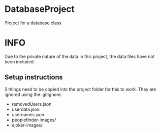 # DatabaseProject
Project for a database class

# INFO
Due to the private nature of the data in this project, the data files have not been included.

## Setup instructions
5 things need to be copied into the project folder for this to work. They are ignored using the .gitignore.
- removedUsers.json
- userdata.json
- usernames.json
- peoplefinder-images/
- ejoker-images/